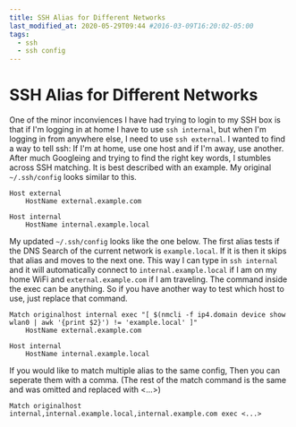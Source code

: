 ```yaml
---
title: SSH Alias for Different Networks
last_modified_at: 2020-05-29T09:44 #2016-03-09T16:20:02-05:00
tags: 
  - ssh
  - ssh config
---
```


# SSH Alias for Different Networks
One of the minor inconviences I have had trying to login to my SSH box is that if I'm logging in at home I have to use `ssh internal`, but when I'm logging in from anywhere else, I need to use `ssh external`. I wanted to find a way to tell ssh: If I'm at home, use one host and if I'm away, use another. After much Googleing and trying to find the right key words, I stumbles across SSH matching. It is best described with an example. My original `~/.ssh/config` looks similar to this.


```
Host external
    HostName external.example.com

Host internal
    HostName internal.example.local
```

My updated `~/.ssh/config` looks like the one below. The first alias tests if the DNS Search of the current network is `example.local`. If it is then it skips that alias and moves to the next one. This way I can type in `ssh internal` and it will automatically connect to `internal.example.local` if I am on my home WiFi and `external.example.com` if I am traveling. The command inside the exec can be anything. So if you have another way to test which host to use, just replace that command.

```
Match originalhost internal exec "[ $(nmcli -f ip4.domain device show wlan0 | awk '{print $2}') != 'example.local' ]"
    HostName external.example.com

Host internal
    HostName internal.example.local
```

If you would like to match multiple alias to the same config, Then you can seperate them with a comma. (The rest of the match command is the same and was omitted and replaced with <...>)

```
Match originalhost internal,internal.example.local,internal.example.com exec <...>
```